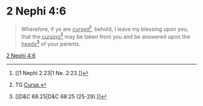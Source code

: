 # 2 Nephi 4:6

> Wherefore, if ye are <u>cursed</u>[^a], behold, I leave my blessing upon you, that the <u>cursing</u>[^b] may be taken from you and be answered upon the <u>heads</u>[^c] of your parents.

[2 Nephi 4:6](https://www.churchofjesuschrist.org/study/scriptures/bofm/2-ne/4?lang=eng&id=p6#p6)


[^a]: [[1 Nephi 2.23|1 Ne. 2:23.]]
[^b]: TG [Curse.](https://www.churchofjesuschrist.org/study/scriptures/tg/curse?lang=eng)
[^c]: [[D&C 68.25|D&C 68:25 (25-29).]]
